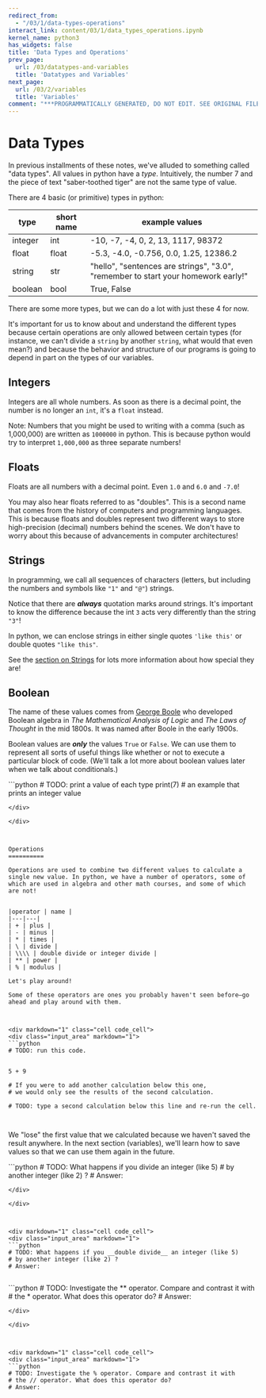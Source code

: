 ```yaml
---
redirect_from:
  - "/03/1/data-types-operations"
interact_link: content/03/1/data_types_operations.ipynb
kernel_name: python3
has_widgets: false
title: 'Data Types and Operations'
prev_page:
  url: /03/datatypes-and-variables
  title: 'Datatypes and Variables'
next_page:
  url: /03/2/variables
  title: 'Variables'
comment: "***PROGRAMMATICALLY GENERATED, DO NOT EDIT. SEE ORIGINAL FILES IN /content***"
---
```



Data Types
==========

In previous installments of these notes, we've alluded to something called "data types". All values in python have a _type_. Intuitively, the number 7 and the piece of text "saber-toothed tiger" are not the same type of value.

There are 4 basic (or primitive) types in python:

| type    | short name | example values                                                                                |
|---------|------------|-----------------------------------------------------------------------------------------------|
| integer | int        | -10, -7, -4, 0, 2, 13, 1117, 98372                                                            |
| float   | float      | -5.3, -4.0, -0.756, 0.0, 1.25, 12386.2                                                        |
| string  | str        | "hello", "sentences are strings",   "3.0", "remember to start your homework early!" |
| boolean | bool       | True, False                                                                                   |
 
There are some more types, but we can do a lot with just these 4 for now.

It's important for us to know about and understand the different types because certain operations are only allowed between certain types (for instance, we can't divide a `string` by another `string`, what would that even mean?) and because the behavior and structure of our programs is going to depend in part on the types of our variables.



Integers
----------

Integers are all whole numbers. As soon as there is a decimal point, the number is no longer an `int`, it's a `float` instead.

Note: Numbers that you might be used to writing with a comma (such as 1,000,000) are written as `1000000` in python. This is because python would try to interpret `1,000,000` as three separate numbers!

Floats
----------

Floats are all numbers with a decimal point. Even `1.0` and `6.0` and `-7.0`!

You may also hear floats referred to as "doubles". This is a second name that comes from the history of computers and programming languages. This is because floats and doubles represent two different ways to store high-precision (decimal) numbers behind the scenes. We don't have to worry about this because of advancements in computer architectures!

Strings
--------

In programming, we call all sequences of characters (letters, but including the numbers and symbols like `"1"` and `"@"`) strings.

Notice that there are *__always__* quotation marks around strings. It's important to know the difference because the int `3` acts very differently than the string `"3"`!

In python, we can enclose strings in either single quotes `'like this'` or double quotes `"like this"`.

See the [section on Strings](../4/strings.html) for lots more information about how special they are!


Boolean
---------

The name of these values comes from [George Boole](https://en.wikipedia.org/wiki/George_Boole) who developed Boolean algebra in _The Mathematical Analysis of Logic_ and _The Laws of Thought_ in the mid 1800s. It was named after Boole in the early 1900s.

Boolean values are *__only__* the values `True` or `False`. We can use them to represent all sorts of useful things like whether or not to execute a particular block of code. (We'll talk a lot more about boolean values later when we talk about conditionals.)





<div markdown="1" class="cell code_cell">
<div class="input_area" markdown="1">
```python
# TODO: print a value of each type
print(7)  # an example that prints an integer value


```
</div>

</div>



Operations
==========

Operations are used to combine two different values to calculate a single new value. In python, we have a number of operators, some of which are used in algebra and other math courses, and some of which are not!


|operator | name |
|---|---|
| + | plus |
| - | minus |
| * | times |
| \ | divide |
| \\\\ | double divide or integer divide |
| ** | power |
| % | modulus |

Let's play around!

Some of these operators are ones you probably haven't seen before—go ahead and play around with them.



<div markdown="1" class="cell code_cell">
<div class="input_area" markdown="1">
```python
# TODO: run this code.


5 + 9

# If you were to add another calculation below this one,
# we would only see the results of the second calculation.

# TODO: type a second calculation below this line and re-run the cell.



```
</div>

</div>



We "lose" the first value that we calculated because we haven't saved the result anywhere. In the next section (variables), we'll learn how to save values so that we can use them again in the future.



<div markdown="1" class="cell code_cell">
<div class="input_area" markdown="1">
```python
# TODO: What happens if you divide an integer (like 5) 
# by another integer (like 2) ?
# Answer:


```
</div>

</div>



<div markdown="1" class="cell code_cell">
<div class="input_area" markdown="1">
```python
# TODO: What happens if you __double divide__ an integer (like 5) 
# by another integer (like 2) ?
# Answer:


```
</div>

</div>



<div markdown="1" class="cell code_cell">
<div class="input_area" markdown="1">
```python
# TODO: Investigate the ** operator. Compare and contrast it with 
# the * operator. What does this operator do?
# Answer:


```
</div>

</div>



<div markdown="1" class="cell code_cell">
<div class="input_area" markdown="1">
```python
# TODO: Investigate the % operator. Compare and contrast it with 
# the // operator. What does this operator do?
# Answer:


```
</div>

</div>

